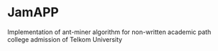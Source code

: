 # JamAPP
Implementation of ant-miner algorithm for non-written academic path college admission of Telkom University
